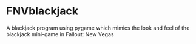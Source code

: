 # FNVblackjack
A blackjack program using pygame which mimics the look and feel of the blackjack mini-game in Fallout: New Vegas

